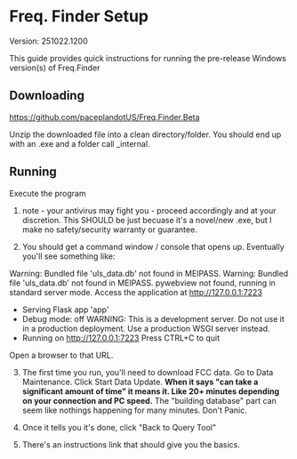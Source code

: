 # Freq. Finder Setup 

Version: 251022.1200

This guide provides quick instructions for running the pre-release Windows version(s) of Freq.Finder

## Downloading
https://github.com/paceplandotUS/Freq.Finder.Beta

Unzip the downloaded file into a clean directory/folder. You should end up with an .exe and a folder call _internal.


## Running
Execute the program
1. note - your antivirus may fight you - proceed accordingly and at your discretion. 
This SHOULD be just becuase it's a novel/new .exe, but I make no safety/security warranty or guarantee.

2. You should get a command window / console that opens up. Eventually you'll see something like: 

Warning: Bundled file 'uls_data.db' not found in MEIPASS.
Warning: Bundled file 'uls_data.db' not found in MEIPASS.
pywebview not found, running in standard server mode.
Access the application at http://127.0.0.1:7223
 * Serving Flask app 'app'
 * Debug mode: off
WARNING: This is a development server. Do not use it in a production deployment. Use a production WSGI server instead.
 * Running on http://127.0.0.1:7223
Press CTRL+C to quit

Open a browser to that URL.

3. The first time you run, you'll need to download FCC data. Go to Data Maintenance. Click Start Data Update.
**When it says "can take a significant amount of time" it means it. Like 20+ minutes depending on your connection and PC speed.**
The "building database" part can seem like nothings happening for many minutes. Don't Panic. 

4. Once it tells you it's done, click "Back to Query Tool"

5. There's an instructions link that should give you the basics. 